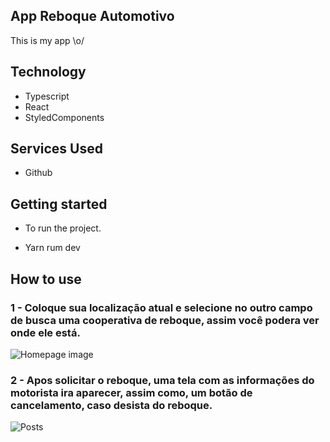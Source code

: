 ## App Reboque Automotivo
This is my app \o/ 

## Technology 

* Typescript
* React
* StyledComponents

## Services Used
* Github

## Getting started
  
* To run the project.
- Yarn rum dev

## How to use

### 1 - Coloque sua localização atual e selecione no outro campo de busca uma cooperativa de reboque, assim você podera ver onde ele está.

![Homepage image](https://github.com/kiondartel/Reboque-automotivo/blob/master/mapsproject/public/readme/rebok1.jpeg)

### 2 - Apos solicitar o reboque, uma tela com as informações do motorista ira aparecer, assim como, um botão de cancelamento, caso desista do reboque.

![Posts](https://github.com/kiondartel/Reboque-automotivo/blob/master/mapsproject/public/readme/rebok2.jpeg)
